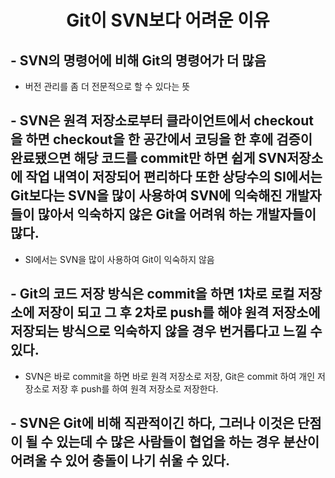 # <center>Git이 SVN보다 어려운 이유</center>
## - SVN의 명령어에 비해 Git의 명령어가 더 많음
  - 버전 관리를 좀 더 전문적으로 할 수 있다는 뜻

## - SVN은 원격 저장소로부터 클라이언트에서 checkout을 하면 checkout을 한 공간에서 코딩을 한 후에 검증이 완료됐으면 해당 코드를 commit만 하면 쉽게 SVN저장소에 작업 내역이 저장되어 편리하다 또한 상당수의 SI에서는 Git보다는 SVN을 많이 사용하여 SVN에 익숙해진 개발자들이 많아서 익숙하지 않은 Git을 어려워 하는 개발자들이 많다.
  - SI에서는 SVN을 많이 사용하여 Git이 익숙하지 않음   

## - Git의 코드 저장 방식은 commit을 하면 1차로 로컬 저장소에 저장이 되고 그 후 2차로 push를 해야 원격 저장소에 저장되는 방식으로 익숙하지 않을 경우 번거롭다고 느낄 수 있다.
  - SVN은 바로 commit을 하면 바로 원격 저장소로 저장, Git은 commit 하여 개인 저장소로 저장 후 push를 하여 원격 저장소로 저장한다.
## - SVN은 Git에 비해 직관적이긴 하다, 그러나 이것은 단점이 될 수 있는데 수 많은 사람들이 협업을 하는 경우 분산이 어려울 수 있어 충돌이 나기 쉬울 수 있다.
